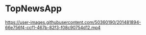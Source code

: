 # TopNewsApp

https://user-images.githubusercontent.com/50360190/201481894-66e756f4-ccf1-467b-82f3-f08c90754d12.mp4


